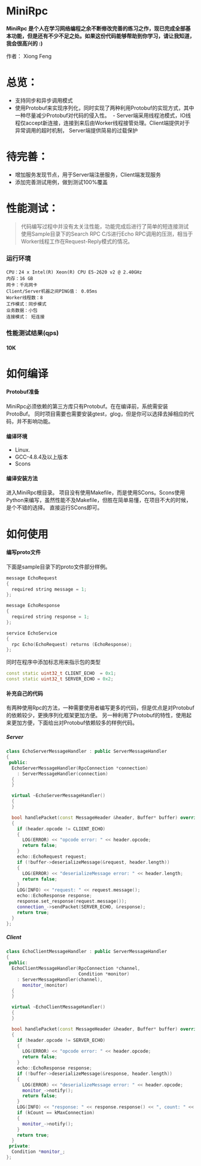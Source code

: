 
# MiniRpc

**MiniRpc 是个人在学习网络编程之余不断修改完善的练习之作，现已完成全部基本功能，但是还有不少不足之处。如果这份代码能够帮助到你学习，请让我知道，我会很高兴的 :)**

作者： Xiong Feng


# 总览：

  - 支持同步和异步调用模式
  - 使用Protobuf来实现序列化，同时实现了两种利用Protobuf的实现方式，其中一种尽量减少Protobuf对代码的侵入性。
  - Server端采用线程池模式，IO线程仅accept新连接，连接到来后由Worker线程接管处理。Client端提供对于异常调用的超时机制， Server端提供简易的过载保护
 

# 待完善：
  - 增加服务发现节点，用于Server端注册服务，Client端发现服务
  - 添加完善测试用例，做到测试100%覆盖
  
# 性能测试：
>代码编写过程中并没有太关注性能，功能完成后进行了简单的短连接测试
>使用Sample目录下的Search RPC C/S进行Echo RPC调用的压测，相当于Worker线程工作在Request-Reply模式的情况。

### 运行环境
    CPU：24 x Intel(R) Xeon(R) CPU E5-2620 v2 @ 2.40GHz
    内存：16 GB
    网卡：千兆网卡
    Client/Server机器之间PING值： 0.05ms
    Worker线程数：8
	工作模式：同步模式
	业务数据：小包
	连接模式： 短连接

### 性能测试结果(qps)
#### 10K


# 如何编译
#### Protobuf准备
MiniRpc必须依赖的第三方库只有Protobuf。在在编译前，系统需安装ProtoBuf。
同时项目需要也需要安装gtest，glog，但是你可以选择去掉相应的代码，并不影响功能。


#### 编译环境
  - Linux.
  - GCC-4.8.4及以上版本
  - Scons
  

#### 编译安装方法
进入MiniRpc根目录。
项目没有使用Makefile，而是使用SCons。Scons使用Python来编写，虽然性能不及Makefile，但胜在简单易懂，在项目不大的时候，是个不错的选择。
直接运行SCons即可。
 
# 如何使用
#### 编写proto文件
下面是sample目录下的proto文件部分样例。

```c++
message EchoRequest
{
  required string message = 1;
};

message EchoResponse
{
  required string response = 1;
};

service EchoService
{
  rpc Echo(EchoRequest) returns (EchoResponse);
};

```
同时在程序中添加标志用来指示包的类型
```c++
const static uint32_t CLIENT_ECHO  = 0x1;
const static uint32_t SERVER_ECHO = 0x2;
```

#### 补充自己的代码
有两种使用Rpc的方法，一种需要使用者编写更多的代码，但是优点是对Protobuf的依赖较少，更换序列化框架更加方便。
另一种利用了Protobuf的特性，使用起来更加方便，下面给出对Protobuf依赖较多的样例代码。
##### Server

```c++
class EchoServerMessageHandler : public ServerMessageHandler 
{
 public:
  EchoServerMessageHandler(RpcConnection *connection)
    : ServerMessageHandler(connection) 
  {
  }

  virtual ~EchoServerMessageHandler() 
  {
  }

  bool handlePacket(const MessageHeader &header, Buffer* buffer) override
  {
    if (header.opcode != CLIENT_ECHO) 
	{
      LOG(ERROR) << "opcode error: " << header.opcode;
      return false;
    }
    echo::EchoRequest request;
    if (!buffer->deserializeMessage(&request, header.length)) 
	{
      LOG(ERROR) << "deserializeMessage error: " << header.length;
      return false;
    }
    LOG(INFO) << "request: " << request.message();
    echo::EchoResponse response;
    response.set_response(request.message());
    connection_->sendPacket(SERVER_ECHO, &response);
    return true;
  }
};
```

##### Client 

```c++
class EchoClientMessageHandler : public ServerMessageHandler 
{
 public:
  EchoClientMessageHandler(RpcConnection *channel,
                           Condition *monitor)
    : ServerMessageHandler(channel),
      monitor_(monitor) 
  {
  }

  virtual ~EchoClientMessageHandler() 
  {
  }

  bool handlePacket(const MessageHeader &header, Buffer* buffer) override
  {
    if (header.opcode != SERVER_ECHO) 
	{
      LOG(ERROR) << "opcode error: " << header.opcode;
      return false;
    }
    echo::EchoResponse response;
    if (!buffer->deserializeMessage(&response, header.length)) 
	{
      LOG(ERROR) << "deserializeMessage error: " << header.opcode;
      monitor_->notify();
      return false;
    }
    LOG(INFO) << "response: " << response.response() << ", count: " << kCount;
    if (kCount == kMaxConnection) 
	{
      monitor_->notify();
    }
    return true;
  }
 private:
  Condition *monitor_;
};
```


